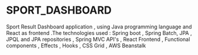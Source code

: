 # SPORT_DASHBOARD
Sport Result Dashboard application , using Java programming language  and React as frontend .The technologies used : Spring boot , Spring Batch, JPA , JPQL and JPA repositories , Spring MVC API's , React Frontend , Functional components , Effects , Hooks , CSS Grid , AWS Beanstalk 
